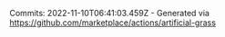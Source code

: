 Commits: 2022-11-10T06:41:03.459Z - Generated via https://github.com/marketplace/actions/artificial-grass
<br>
